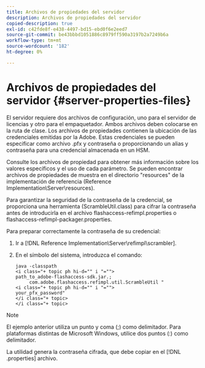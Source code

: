 ```yaml
---
title: Archivos de propiedades del servidor
description: Archivos de propiedades del servidor
copied-description: true
exl-id: c42fde8f-e438-4497-bd15-ebd0f6e2eed7
source-git-commit: be43bbbd1051886c8979ff590a3197b2a7249b6a
workflow-type: tm+mt
source-wordcount: '182'
ht-degree: 0%

---
```


# Archivos de propiedades del servidor {#server-properties-files}

El servidor requiere dos archivos de configuración, uno para el servidor de licencias y otro para el empaquetador. Ambos archivos deben colocarse en la ruta de clase. Los archivos de propiedades contienen la ubicación de las credenciales emitidas por la Adobe. Estas credenciales se pueden especificar como archivo .pfx y contraseña o proporcionando un alias y contraseña para una credencial almacenada en un HSM.

Consulte los archivos de propiedad para obtener más información sobre los valores específicos y el uso de cada parámetro. Se pueden encontrar archivos de propiedades de muestra en el directorio &quot;resources&quot; de la implementación de referencia (Reference Implementation\Server\resources).

Para garantizar la seguridad de la contraseña de la credencial, se proporciona una herramienta (ScrambleUtil.class) para cifrar la contraseña antes de introducirla en el archivo flashaccess-refimpl.properties o flashaccess-refimpl-packager.properties.

Para preparar correctamente la contraseña de su credencial:

1. Ir a [!DNL Reference Implementation\Server\refimpl\scrambler].
1. En el símbolo del sistema, introduzca el comando:

   ```
   java -classpath  
   <i class="+ topic ph hi-d="" i "="">
   path_to_adobe-flashaccess-sdk.jar.; 
        com.adobe.flashaccess.refimpl.util.ScrambleUtil " 
   <i class="+ topic ph hi-d="" i "="">
   your_pfx_password" 
   </i class="+ topic> 
   </i class="+ topic>
   ```

>[!NOTE]
>
>El ejemplo anterior utiliza un punto y coma (;) como delimitador. Para plataformas distintas de Microsoft Windows, utilice dos puntos (:) como delimitador.

La utilidad genera la contraseña cifrada, que debe copiar en el [!DNL .properties] archivo.
